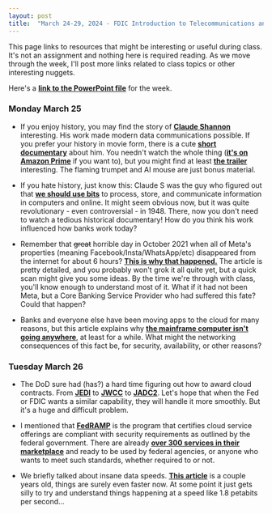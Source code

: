 ```yaml
---
layout: post
title:  "March 24-29, 2024 - FDIC Introduction to Telecommunications and Networking"
---
```


This page links to resources that might be interesting or useful during class. It's not an assignment and nothing here is required reading. As we move through the week, I'll post more links related to class topics or other interesting nuggets.

Here's a [**link to the PowerPoint file**](https://class.hillvt.com/assets/ITT-2024-03-24.pptx) for the week.

### Monday March 25

- If you enjoy history, you may find the story of [**Claude Shannon**](https://www.historyofdatascience.com/claude-shannon/) interesting. His work made modern data communications possible. If you prefer your history in movie form, there is a cute [**short documentary**](https://thebitplayer.com/) about him. You needn't watch the whole thing ([**it's on Amazon Prime**](https://www.amazon.com/Bit-Player-John-Hutton/dp/B08D2TXKSX/ref=sr_1_1?crid=3E4Z8DHU6MWW9&keywords=bit+player+movie&qid=1670604926&sprefix=bit+player+movie%2Caps%2C266&sr=8-1) if you want to), but you might find at least [**the trailer**](https://www.youtube.com/watch?v=E3OldEtfBrE) interesting. The flaming trumpet and AI mouse are just bonus material.

- If you hate history, just know this: Claude S was the guy who figured out that [**we should use bits**](https://en.wikipedia.org/wiki/A_Mathematical_Theory_of_Communication) to process, store, and communicate information in computers and online. It might seem obvious now, but it was quite revolutionary - even controversial - in 1948. There, now you don't need to watch a tedious historical documentary! How do you think his work influenced how banks work today?

- Remember that ~~great~~ horrible day in October 2021 when all of Meta's properties (meaning Facebook/Insta/WhatsApp/etc) disappeared from the internet for about 6 hours? [**This is why that happened.**](https://blog.cloudflare.com/october-2021-facebook-outage/) The article is pretty detailed, and you probably won't grok it all quite yet, but a quick scan might give you some ideas. By the time we're through with class, you'll know enough to understand most of it. What if it had not been Meta, but a Core Banking Service Provider who had suffered this fate? Could that happen?

- Banks and everyone else have been moving apps to the cloud for many reasons, but this article explains why [**the mainframe computer isn't going anywhere**](https://arstechnica.com/information-technology/2023/07/the-ibm-mainframe-how-it-runs-and-why-it-survives/), at least for a while. What might the networking consequences of this fact be, for security, availability, or other reasons?

### Tuesday March 26

- The DoD sure had (has?) a hard time figuring out how to award cloud contracts. From [**JEDI**](https://fedscoop.com/pentagon-jedi-cloud-contract-dod-military-industry-day/) to [**JWCC**](https://www.theregister.com/2022/12/08/joint_warfighting_cloud_capability_awarded/) to [**JADC2**](https://en.wikipedia.org/wiki/Joint_All-Domain_Command_and_Control#JWCC). Let's hope that when the Fed or FDIC wants a similar capability, they will handle it more smoothly. But it's a huge and difficult problem.
  
- I mentioned that [**FedRAMP**](https://www.fedramp.gov/) is the program that certifies cloud service offerings are compliant with security requirements as outlined by the federal government. There are already [**over 300 services in their marketplace**](https://marketplace.fedramp.gov/products) and ready to be used by federal agencies, or anyone who wants to meet such standards, whether required to or not.

- We briefly talked about insane data speeds. [**This article**](https://www.zmescience.com/science/scientists-set-new-world-record-for-data-transfer-at-1-8-petabits-per-second-thats-twice-the-global-internet-traffic/) is a couple years old, things are surely even faster now. At some point it just gets silly to try and understand things happening at a speed like 1.8 petabits per second...

